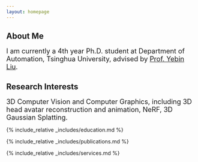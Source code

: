 ```yaml
---
layout: homepage
---
```


## About Me
<div style="font-size: large">
I am currently a 4th year Ph.D. student at Department of Automation, Tsinghua University, advised by <a href="https://www.liuyebin.com/">Prof. Yebin Liu</a>. 
</div>

## Research Interests
<div style="font-size: large">
3D Computer Vision and Computer Graphics, including 3D head avatar reconstruction and animation, NeRF, 3D Gaussian Splatting.
</div>


{% include_relative _includes/education.md %}

{% include_relative _includes/publications.md %}

{% include_relative _includes/services.md %}
